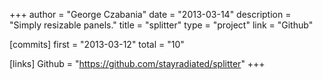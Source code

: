 +++
author = "George Czabania"
date = "2013-03-14"
description = "Simply resizable panels."
title = "splitter"
type = "project"
link = "Github"

[commits]
  first = "2013-03-12"
  total = "10"

[links]
  Github = "https://github.com/stayradiated/splitter"
+++

